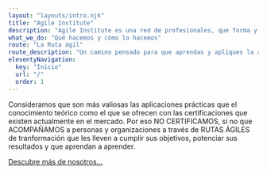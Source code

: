 ```yaml
--- 
layout: "layouts/intro.njk" 
title: "Agile Institute" 
description: "Agile Institute es una red de profesionales, que forma y acompaña a personas y empresas en procesos de aprendizaje y transformación digital." 
what_we_do: "Qué hacemos y cómo lo hacemos"
route: "La Ruta ágil"
route_description: "Un camino pensado para que aprendas y apliques la agilidad de manera más efectiva."
eleventyNavigation:
  key: "Inicio"
  url: "/"
  order: 1
---
```


Consideramos que son más valiosas las aplicaciones prácticas que el conocimiento teórico como el que se ofrecen con las certificaciones que existen actualmente en el mercado. Por eso NO CERTIFICAMOS, si no que ACOMPAÑAMOS a personas y organizaciones a través de RUTAS ÁGILES de tranformación que les lleven a cumplir sus objetivos, potenciar sus resultados y que aprendan a aprender.               

<a href="/about/" class="btn btn-lg active" role="button" aria-pressed="true">Descubre más de nosotros...</a>
                

